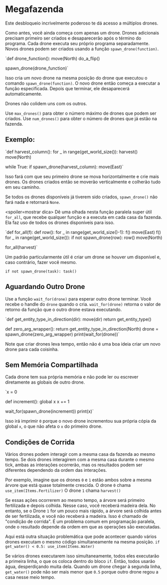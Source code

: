 # Megafazenda
Este desbloqueio incrivelmente poderoso te dá acesso a múltiplos drones.

Como antes, você ainda começa com apenas um drone. Drones adicionais precisam primeiro ser criados e desaparecerão após o término do programa.
Cada drone executa seu próprio programa separadamente. Novos drones podem ser criados usando a função `spawn_drone(function)`.

`def drone_function():
    move(North)
    do_a_flip()

spawn_drone(drone_function)`

Isso cria um novo drone na mesma posição do drone que executou o comando `spawn_drone(function)`. O novo drone então começa a executar a função especificada. Depois que terminar, ele desaparecerá automaticamente.

Drones não colidem uns com os outros.

Use `max_drones()` para obter o número máximo de drones que podem ser criados.
Use `num_drones()` para obter o número de drones que já estão na fazenda.


## Exemplo:
`def harvest_column():
    for _ in range(get_world_size()):
        harvest()
        move(North)

while True:
    if spawn_drone(harvest_column):
        move(East)`

Isso fará com que seu primeiro drone se mova horizontalmente e crie mais drones. Os drones criados então se moverão verticalmente e colherão tudo em seu caminho.

Se todos os drones disponíveis já tiverem sido criados, `spawn_drone()` não fará nada e retornará `None`.

<spoiler=mostrar dica> Dê uma olhada nesta função paralela super útil `for_all`, que recebe qualquer função e a executa em cada casa da fazenda. Ela faz uso de todos os drones disponíveis para isso.

`def for_all(f):
	def row():
		for _ in range(get_world_size()-1):
			f()
			move(East)
		f()
	for _ in range(get_world_size()):
		if not spawn_drone(row):
			row()
		move(North)

for_all(harvest)`

Um padrão particularmente útil é criar um drone se houver um disponível e, caso contrário, fazer você mesmo.

`if not spawn_drone(task):
	task()`
</spoiler>

## Aguardando Outro Drone
Use a função `wait_for(drone)` para esperar outro drone terminar. Você recebe o handle do `drone` quando o cria.
`wait_for(drone)` retorna o valor de retorno da função que o outro drone estava executando.

`def get_entity_type_in_direction(dir):
    move(dir)
    return get_entity_type()

def zero_arg_wrapper():
    return get_entity_type_in_direction(North)
drone = spawn_drone(zero_arg_wrapper)
print(wait_for(drone))`

Note que criar drones leva tempo, então não é uma boa ideia criar um novo drone para cada coisinha.

## Sem Memória Compartilhada
Cada drone tem sua própria memória e não pode ler ou escrever diretamente as globais de outro drone.

`x = 0

def increment():
    global x
    x += 1

wait_for(spawn_drone(increment))
print(x)`

Isso irá imprimir `0` porque o novo drone incrementou sua própria cópia da global `x`, o que não afeta o `x` do primeiro drone.

## Condições de Corrida
Vários drones podem interagir com a mesma casa da fazenda ao mesmo tempo. Se dois drones interagirem com a mesma casa durante o mesmo tick, ambas as interações ocorrerão, mas os resultados podem ser diferentes dependendo da ordem das interações.

Por exemplo, imagine que os drones `0` e `1` estão ambos sobre a mesma árvore que está quase totalmente crescida.
O drone `0` chama
`use_item(Items.Fertilizer)`
O drone `1` chama
`harvest()`

Se essas ações ocorrerem ao mesmo tempo, a árvore será primeiro fertilizada e depois colhida. Nesse caso, você receberá madeira dela. No entanto, se o Drone `1` for um pouco mais rápido, a árvore será colhida antes de ser fertilizada, e você não receberá a madeira.
Isso é chamado de "condição de corrida". É um problema comum em programação paralela, onde o resultado depende da ordem em que as operações são executadas.

Aqui está outra situação problemática que pode acontecer quando vários drones executam o mesmo código simultaneamente na mesma posição.
`if get_water() < 0.5:
    use_item(Items.Water)`

Se vários drones executarem isso simultaneamente, todos eles executarão a primeira linha, o que os coloca dentro do bloco `if`. Então, todos usarão água, desperdiçando muita dela.
Quando um drone chegar à segunda linha, `get_water()` pode não ser mais menor que `0.5` porque outro drone regou a casa nesse meio tempo.